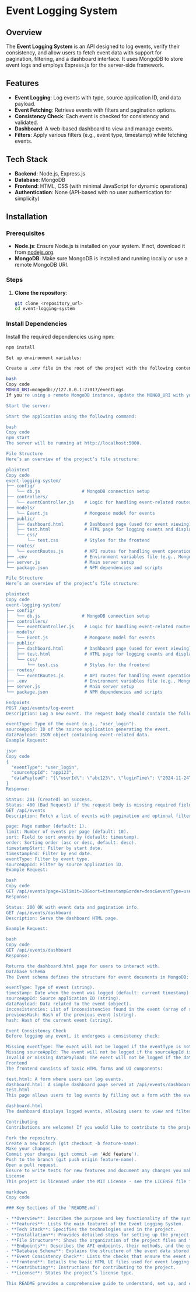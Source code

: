 # Event Logging System

## Overview

The **Event Logging System** is an API designed to log events, verify their consistency, and allow users to fetch event data with support for pagination, filtering, and a dashboard interface. It uses MongoDB to store event logs and employs Express.js for the server-side framework.

## Features

- **Event Logging**: Log events with type, source application ID, and data payload.
- **Event Fetching**: Retrieve events with filters and pagination options.
- **Consistency Check**: Each event is checked for consistency and validated.
- **Dashboard**: A web-based dashboard to view and manage events.
- **Filters**: Apply various filters (e.g., event type, timestamp) while fetching events.

## Tech Stack

- **Backend**: Node.js, Express.js
- **Database**: MongoDB
- **Frontend**: HTML, CSS (with minimal JavaScript for dynamic operations)
- **Authentication**: None (API-based with no user authentication for simplicity)

## Installation

### Prerequisites

- **Node.js**: Ensure Node.js is installed on your system. If not, download it from [nodejs.org](https://nodejs.org).
- **MongoDB**: Make sure MongoDB is installed and running locally or use a remote MongoDB URI.

### Steps

1. **Clone the repository**:

   ```bash
   git clone <repository_url>
   cd event-logging-system

### Install Dependencies

Install the required dependencies using npm:

```bash
npm install

Set up environment variables:

Create a .env file in the root of the project with the following content:

bash
Copy code
MONGO_URI=mongodb://127.0.0.1:27017/eventLogs
If you're using a remote MongoDB instance, update the MONGO_URI with your MongoDB connection string.

Start the server:

Start the application using the following command:

bash
Copy code
npm start
The server will be running at http://localhost:5000.

File Structure
Here’s an overview of the project’s file structure:

plaintext
Copy code
event-logging-system/
├── config/
│   └── db.js                # MongoDB connection setup
├── controllers/
│   └── eventController.js    # Logic for handling event-related routes
├── models/
│   └── Event.js              # Mongoose model for events
├── public/
│   ├── dashboard.html        # Dashboard page (used for event viewing)
│   ├── test.html             # HTML page for logging events and displaying them
│   └── css/
│       └── test.css          # Styles for the frontend
├── routes/
│   └── eventRoutes.js        # API routes for handling event operations
├── .env                      # Environment variables file (e.g., Mongo URI)
├── server.js                 # Main server setup
└── package.json              # NPM dependencies and scripts

File Structure
Here’s an overview of the project’s file structure:

plaintext
Copy code
event-logging-system/
├── config/
│   └── db.js                # MongoDB connection setup
├── controllers/
│   └── eventController.js    # Logic for handling event-related routes
├── models/
│   └── Event.js              # Mongoose model for events
├── public/
│   ├── dashboard.html        # Dashboard page (used for event viewing)
│   ├── test.html             # HTML page for logging events and displaying them
│   └── css/
│       └── test.css          # Styles for the frontend
├── routes/
│   └── eventRoutes.js        # API routes for handling event operations
├── .env                      # Environment variables file (e.g., Mongo URI)
├── server.js                 # Main server setup
└── package.json              # NPM dependencies and scripts

Endpoints
POST /api/events/log-event
Description: Log a new event. The request body should contain the following fields:

eventType: Type of the event (e.g., "user_login").
sourceAppId: ID of the source application generating the event.
dataPayload: JSON object containing event-related data.
Example Request:

json
Copy code
{
  "eventType": "user_login",
  "sourceAppId": "app123",
  "dataPayload": "{\"userId\": \"abc123\", \"loginTime\": \"2024-11-24T10:00:00Z\"}"
}
Response:

Status: 201 (Created) on success.
Status: 400 (Bad Request) if the request body is missing required fields or contains invalid data.
GET /api/events
Description: Fetch a list of events with pagination and optional filters. You can specify the following query parameters:

page: Page number (default: 1).
limit: Number of events per page (default: 10).
sort: Field to sort events by (default: timestamp).
order: Sorting order (asc or desc, default: desc).
timestampStart: Filter by start date.
timestampEnd: Filter by end date.
eventType: Filter by event type.
sourceAppId: Filter by source application ID.
Example Request:

bash
Copy code
GET /api/events?page=1&limit=10&sort=timestamp&order=desc&eventType=user_login
Response:

Status: 200 OK with event data and pagination info.
GET /api/events/dashboard
Description: Serve the dashboard HTML page.

Example Request:

bash
Copy code
GET /api/events/dashboard
Response:

Returns the dashboard.html page for users to interact with.
Database Schema
The Event schema defines the structure for event documents in MongoDB:

eventType: Type of event (string).
timestamp: Date when the event was logged (default: current timestamp).
sourceAppId: Source application ID (string).
dataPayload: Data related to the event (object).
inconsistencies: List of inconsistencies found in the event (array of strings).
previousHash: Hash of the previous event (string).
hash: Hash of the current event (string).

Event Consistency Check
Before logging any event, it undergoes a consistency check:

Missing eventType: The event will not be logged if the eventType is not provided.
Missing sourceAppId: The event will not be logged if the sourceAppId is missing.
Invalid or missing dataPayload: The event will not be logged if the dataPayload is not a valid object or is missing.
Frontend
The frontend consists of basic HTML forms and UI components:

test.html: A form where users can log events.
dashboard.html: A simple dashboard page served at /api/events/dashboard to interact with event data.
test.html
This page allows users to log events by filling out a form with the event type, source application ID, and data payload.

dashboard.html
The dashboard displays logged events, allowing users to view and filter the events.

Contributing
Contributions are welcome! If you would like to contribute to the project, follow these steps:

Fork the repository.
Create a new branch (git checkout -b feature-name).
Make your changes.
Commit your changes (git commit -am 'Add feature').
Push to the branch (git push origin feature-name).
Open a pull request.
Ensure to write tests for new features and document any changes you make.
License
This project is licensed under the MIT License - see the LICENSE file for details.

markdown
Copy code

### Key Sections of the `README.md`:

- **Overview**: Describes the purpose and key functionality of the system.
- **Features**: Lists the main features of the Event Logging System.
- **Tech Stack**: Specifies the technologies used in the project.
- **Installation**: Provides detailed steps for setting up the project on your local machine.
- **File Structure**: Shows the organization of the project files and folders.
- **Endpoints**: Describes the API endpoints, their methods, and the expected request/response formats.
- **Database Schema**: Explains the structure of the event data stored in MongoDB.
- **Event Consistency Check**: Lists the checks that ensure the event data is valid before logging.
- **Frontend**: Details the basic HTML UI files used for event logging and dashboard viewing.
- **Contributing**: Instructions for contributing to the project.
- **License**: States the project’s license type.

This README provides a comprehensive guide to understand, set up, and contribute to your Event Logging System. It should serve as a great starting point for developers who want to work with or extend your project.






